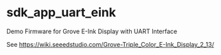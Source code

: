 # sdk_app_uart_eink

Demo Firmware for Grove E-Ink Display with UART Interface

See https://wiki.seeedstudio.com/Grove-Triple_Color_E-Ink_Display_2_13/
